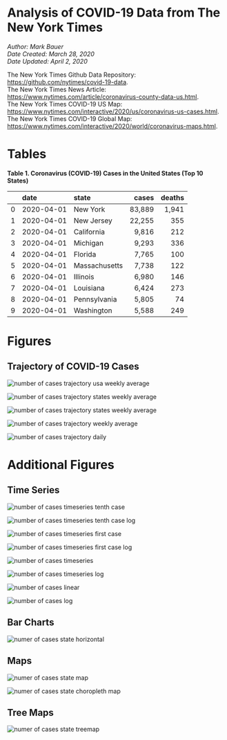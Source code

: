 # Analysis of COVID-19 Data from The New York Times

*Author: Mark Bauer*  
*Date Created: March 28, 2020*  
*Date Updated: April 2, 2020*

The New York Times Github Data Repository: https://github.com/nytimes/covid-19-data.   
The New York Times News Article: https://www.nytimes.com/article/coronavirus-county-data-us.html.  
The New York Times COVID-19 US Map: https://www.nytimes.com/interactive/2020/us/coronavirus-us-cases.html.   
The New York Times COVID-19 Global Map: https://www.nytimes.com/interactive/2020/world/coronavirus-maps.html.  


 

# Tables

**Table 1. Coronavirus (COVID-19) Cases in the United States (Top 10 States)**

|    | date       | state         | cases   | deaths   |
|---:|:-----------|:--------------|--------:|---------:|
|  0 | 2020-04-01 | New York      | 83,889  | 1,941    |
|  1 | 2020-04-01 | New Jersey    | 22,255  | 355      |
|  2 | 2020-04-01 | California    | 9,816   | 212      |
|  3 | 2020-04-01 | Michigan      | 9,293   | 336      |
|  4 | 2020-04-01 | Florida       | 7,765   | 100      |
|  5 | 2020-04-01 | Massachusetts | 7,738   | 122      |
|  6 | 2020-04-01 | Illinois      | 6,980   | 146      |
|  7 | 2020-04-01 | Louisiana     | 6,424   | 273      |
|  8 | 2020-04-01 | Pennsylvania  | 5,805   | 74       |
|  9 | 2020-04-01 | Washington    | 5,588   | 249      |  


# Figures

## Trajectory of COVID-19 Cases

![number of cases trajectory usa weekly average](figures/nyt-covid-19-usa-trajectory-weekly-plot.png)

![number of cases trajectory states weekly average](figures/nyt-covid-19-all-states-trajectory-weekly-plot-labels.png)

![number of cases trajectory states weekly average](figures/nyt-covid-19-all-states-trajectory-weekly-plot-labels-xlimit-110.png)

![number of cases trajectory weekly average](figures/nyt-covid-19-state-trajectory-weekly-plot.png)

![number of cases trajectory daily](figures/nyt-covid-19-state-trajectory-daily-plot.png)  


# Additional Figures

## Time Series

![number of cases timeseries tenth case](figures/nyt-covid-19-state-timeseries-tenth-case.png)

![number of cases timeseries tenth case log](figures/nyt-covid-19-state-timeseries-tenth-case-log.png)

![number of cases timeseries first case](figures/nyt-covid-19-state-timeseries-first-case.png)

![number of cases timeseries first case log](figures/nyt-covid-19-state-timeseries-first-case-log.png)

![number of cases timeseries](figures/nyt-covid-19-state-timeseries.png)

![number of cases timeseries log](figures/nyt-covid-19-state-timeseries-log.png)

![number of cases linear](figures/nyt-covid-19-data-linear.png)

![number of cases log](figures/nyt-covid-19-data-log.png)  


## Bar Charts

![numer of cases state horizontal](figures/nyt-covid-19-data-barh.png)


## Maps

![numer of cases state map](figures/nyt-covid-19-data-state-map.png)

![numer of cases state choropleth map ](figures/nyt-covid-19-data-state-map-choro.png)


## Tree Maps

![numer of cases state treemap](figures/nyt-covid-19-data-treemap.png)
